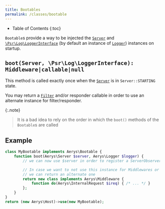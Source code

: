 ```yaml
---
title: Bootables
permalink: /classes/bootable
---
```


* Table of Contents
{:toc}

`Bootable`s provide a way to be injected the [`Server`](server.md) and [`\Psr\Log\LoggerInterface`](https://github.com/php-fig/log/blob/master/Psr/Log/LoggerInterface.php) (by default an instance of [`Logger`](logger.md)) instances on startup.

## `boot(Server, \Psr\Log\LoggerInterface): Middleware|callable|null`

This method is called exactly once when the [`Server`](server.md) is in `Server::STARTING` state.

You may return a [`Filter`](filter.md) and/or responder callable in order to use an alternate instance for filter/responder.

{:.note}
> It is a bad idea to rely on the order in which the `boot()` methods of the `Bootable`s are called

## Example

```php
class MyBootable implements Aerys\Bootable {
    function boot(Aerys\Server $server, Aerys\Logger $logger) {
        // we can now use $server in order to register a ServerObserver for example

        // In case we want to not use this instance for Middlewares or responder callables,
        // we can return an alternate one
        return new class implements Aerys\Middleware {
            function do(Aerys\InternalRequest $ireq) { /* ... */ }
        };
    }
}
return (new Aerys\Host)->use(new MyBootable);
```
